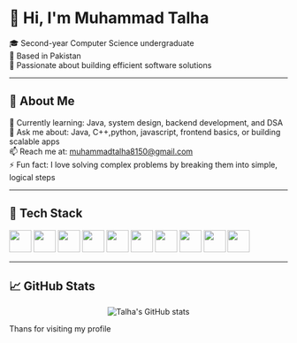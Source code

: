 # 👋 Hi, I'm Muhammad Talha

🎓 Second-year Computer Science undergraduate  
📍 Based in Pakistan  
🚀 Passionate about building efficient software solutions 

---

## 📘 About Me

🌱 Currently learning: Java, system design, backend development, and DSA  
💬 Ask me about: Java, C++,python, javascript, frontend basics, or building scalable apps  
📫 Reach me at: [muhammadtalha8150@gmail.com](mailto:muhammadtalha8150@gamil.com)  
⚡ Fun fact: I love solving complex problems by breaking them into simple, logical steps  

---

## 🧰 Tech Stack

<p align="left">
  <img src="https://cdn.jsdelivr.net/gh/devicons/devicon/icons/java/java-original.svg" width="40" height="40"/>
  <img src="https://cdn.jsdelivr.net/gh/devicons/devicon/icons/cplusplus/cplusplus-original.svg" width="40" height="40"/>
  <img src="https://cdn.jsdelivr.net/gh/devicons/devicon/icons/python/python-original.svg" width="40" height="40"/>
<!--   <img src="https://cdn.jsdelivr.net/gh/devicons/devicon/icons/flutter/flutter-original.svg" width="40" height="40"/> -->
  <img src="https://cdn.jsdelivr.net/gh/devicons/devicon/icons/javascript/javascript-original.svg" width="40" height="40"/>
  <img src="https://cdn.jsdelivr.net/gh/devicons/devicon/icons/html5/html5-original.svg" width="40" height="40"/>
  <img src="https://cdn.jsdelivr.net/gh/devicons/devicon/icons/css3/css3-original.svg" width="40" height="40"/>
  <img src="https://cdn.jsdelivr.net/gh/devicons/devicon/icons/nodejs/nodejs-original.svg" width="40" height="40"/>
  <img src="https://cdn.jsdelivr.net/gh/devicons/devicon/icons/mysql/mysql-original.svg" width="40" height="40"/>
  <img src="https://cdn.jsdelivr.net/gh/devicons/devicon/icons/mongodb/mongodb-original.svg" width="40" height="40"/>
  <img src="https://cdn.jsdelivr.net/gh/devicons/devicon/icons/git/git-original.svg" width="40" height="40"/>
</p>

---

## 📈 GitHub Stats

<p align="center">
  <img src="https://github-readme-stats.vercel.app/api?username=talha-23&show_icons=true&theme=radical" alt="Talha's GitHub stats" />
</p>

Thans for visiting my profile
